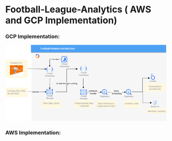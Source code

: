 # Football-League-Analytics ( AWS and GCP Implementation)


### GCP Implementation: 
![Screenshot of a comment on a GitHub issue showing an image, added in the Markdown, of an Octocat smiling and raising a tentacle.](https://github.com/faiyaz106/Football-League-Analytics/blob/main/final_architecture.png)


### AWS Implementation: 

